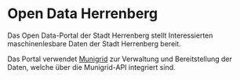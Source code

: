# Open Data Herrenberg

Das Open Data-Portal der Stadt Herrenberg stellt Interessierten maschinenlesbare Daten der Stadt Herrenberg bereit.

Das Portal verwendet [Munigrid](https://www.munigrid.de/) zur Verwaltung und Bereitstellung der Daten, welche über die Munigrid-API integriert sind.
